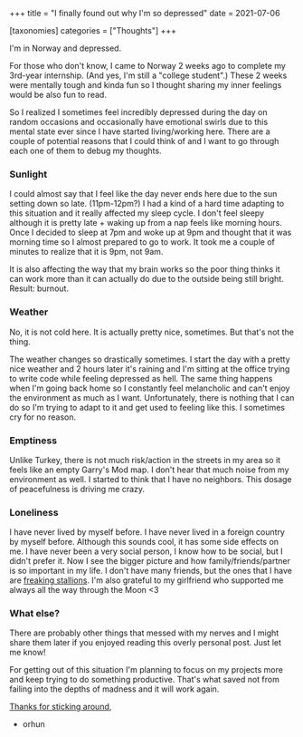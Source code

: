 +++
title = "I finally found out why I'm so depressed"
date = 2021-07-06

[taxonomies]
categories = ["Thoughts"]
+++

I'm in Norway and depressed.

<!-- more -->

For those who don't know, I came to Norway 2 weeks ago to complete my 3rd-year internship. (And yes, I'm still a "college student".) These 2 weeks were mentally tough and kinda fun so I thought sharing my inner feelings would be also fun to read.

So I realized I sometimes feel incredibly depressed during the day on random occasions and occasionally have emotional swirls due to this mental state ever since I have started living/working here. There are a couple of potential reasons that I could think of and I want to go through each one of them to debug my thoughts.

### Sunlight

I could almost say that I feel like the day never ends here due to the sun setting down so late. (11pm-12pm?) I had a kind of a hard time adapting to this situation and it really affected my sleep cycle. I don't feel sleepy although it is pretty late + waking up from a nap feels like morning hours. Once I decided to sleep at 7pm and woke up at 9pm and thought that it was morning time so I almost prepared to go to work. It took me a couple of minutes to realize that it is 9pm, not 9am.

It is also affecting the way that my brain works so the poor thing thinks it can work more than it can actually do due to the outside being still bright. Result: burnout.

### Weather

No, it is not cold here. It is actually pretty nice, sometimes. But that's not the thing.

The weather changes so drastically sometimes. I start the day with a pretty nice weather and 2 hours later it's raining and I'm sitting at the office trying to write code while feeling depressed as hell. The same thing happens when I'm going back home so I constantly feel melancholic and can't enjoy the environment as much as I want. Unfortunately, there is nothing that I can do so I'm trying to adapt to it and get used to feeling like this. I sometimes cry for no reason.

### Emptiness

Unlike Turkey, there is not much risk/action in the streets in my area so it feels like an empty Garry's Mod map. I don't hear that much noise from my environment as well. I started to think that I have no neighbors. This dosage of peacefulness is driving me crazy.

### Loneliness

I have never lived by myself before. I have never lived in a foreign country by myself before. Although this sounds cool, it has some side effects on me. I have never been a very social person, I know how to be social, but I didn't prefer it. Now I see the bigger picture and how family/friends/partner is so important in my life. I don't have many friends, but the ones that I have are [freaking stallions](https://www.youtube.com/watch?v=9tOlTDS10gI). I'm also grateful to my girlfriend who supported me always all the way through the Moon <3

### What else?

There are probably other things that messed with my nerves and I might share them later if you enjoyed reading this overly personal post. Just let me know!

For getting out of this situation I'm planning to focus on my projects more and keep trying to do something productive. That's what saved not from failing into the depths of madness and it will work again.

[Thanks for sticking around](https://www.youtube.com/watch?v=dq_SDNtWHDY),

- orhun
